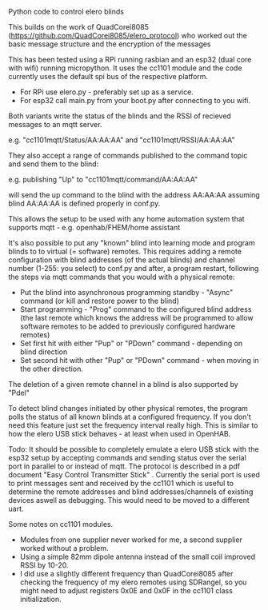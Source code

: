 Python code to control elero blinds

This builds on the work of QuadCorei8085 (https://github.com/QuadCorei8085/elero_protocol) who worked out the basic message structure and the encryption of the messages

This has been tested using a RPi running rasbian and an esp32 (dual core with wifi) running micropython.
It uses the cc1101 module and the code currently uses the default spi bus of the respective platform.
 - For RPi use elero.py - preferably set up as a service. 
 - For esp32 call main.py from your boot.py after connecting to you wifi.

Both variants write the status of the blinds and the RSSI of recieved messages to an mqtt server.

e.g. "cc1101mqtt/Status/AA:AA:AA" and  "cc1101mqtt/RSSI/AA:AA:AA"

They also accept a range of commands published to the command topic and send them to the blind:

e.g. publishing "Up" to "cc1101mqtt/command/AA:AA:AA"

will send the up command to the blind with the address AA:AA:AA assuming blind AA:AA:AA is defined properly in conf.py.

This allows the setup to be used with any home automation system that supports mqtt - e.g. openhab/FHEM/home assistant

It's also possible to put any "known" blind into learning mode and program blinds to to virtual (= software) remotes.
This requires adding a remote configuration with blind addresses (of the actual blinds) and channel number (1-255: you select) to conf.py and after, a program restart, following the steps via mqtt commands that you would with a physical remote:
 - Put the blind into asynchronous programming standby - "Async" command (or kill and restore power to the blind)
 - Start programming - "Prog" command to the configured blind address (the last remote which knows the address will be programmed to allow software remotes to be added to previously configured hardware remotes)
 - Set first hit with either "Pup" or "PDown" command - depending on blind direction
 - Set second hit with other "Pup" or "PDown" command - when moving in the other direction.

The deletion of a given remote channel in a blind is also supported by "Pdel"

To detect blind changes initiated by other physical remotes, the program polls the status of all known blinds at a configured frequency. If you don't need this feature just set the frequency interval really high. This is similar to how the elero USB stick behaves - at least when used in OpenHAB.

Todo: It should be possible to completely emulate a elero USB stick with the esp32 setup by accepting commands and sending status over the serial port in parallel to or instead of mqtt. The protocol is described in a pdf document "Easy Control Transmitter Stick" . Currently the serial port is used to print messages sent and received by the cc1101 which is useful to determine the remote addresses and blind addresses/channels of existing devices aswell as debugging. This would need to be moved to a different uart.

Some notes on cc1101 modules. 
 - Modules from one supplier never worked for me, a second supplier worked without a problem.
 - Using a simple 82mm dipole antenna instead of the small coil improved RSSI by 10-20.
 - I did use a slightly different frequency than QuadCorei8085 after checking the frequency of my elero remotes using SDRangel, so you might need to adjust registers 0x0E and 0x0F in the cc1101 class initialization.

